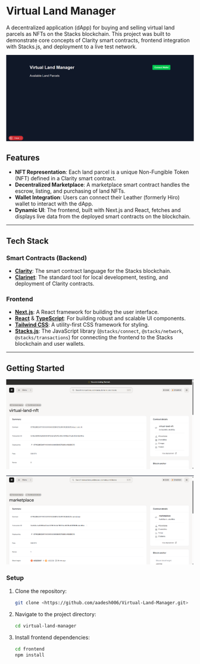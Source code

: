 # Virtual Land Manager

A decentralized application (dApp) for buying and selling virtual land parcels as NFTs on the Stacks blockchain. This project was built to demonstrate core concepts of Clarity smart contracts, frontend integration with Stacks.js, and deployment to a live test network.

![App Screenshot](screenshot/ss1.png)

## Features

* **NFT Representation**: Each land parcel is a unique Non-Fungible Token (NFT) defined in a Clarity smart contract.
* **Decentralized Marketplace**: A marketplace smart contract handles the escrow, listing, and purchasing of land NFTs.
* **Wallet Integration**: Users can connect their Leather (formerly Hiro) wallet to interact with the dApp.
* **Dynamic UI**: The frontend, built with Next.js and React, fetches and displays live data from the deployed smart contracts on the blockchain.

---
## Tech Stack

### Smart Contracts (Backend)
* **[Clarity](https://clarity-lang.org/)**: The smart contract language for the Stacks blockchain.
* **[Clarinet](https://github.com/hirosystems/clarinet)**: The standard tool for local development, testing, and deployment of Clarity contracts.

### Frontend
* **[Next.js](https://nextjs.org/)**: A React framework for building the user interface.
* **[React](https://react.dev/)** & **[TypeScript](https://www.typescriptlang.org/)**: For building robust and scalable UI components.
* **[Tailwind CSS](https://tailwindcss.com/)**: A utility-first CSS framework for styling.
* **[Stacks.js](https://stacks.js.org/)**: The JavaScript library (`@stacks/connect`, `@stacks/network`, `@stacks/transactions`) for connecting the frontend to the Stacks blockchain and user wallets.

---
## Getting Started

![App Screenshot](screenshot/ss2.png)

![App Screenshot](screenshot/ss3.png)

### Setup

1.  Clone the repository:
    ```bash
    git clone <https://github.com/aadesh006/Virtual-Land-Manager.git>
    ```
2.  Navigate to the project directory:
    ```bash
    cd virtual-land-manager
    ```
3.  Install frontend dependencies:
    ```bash
    cd frontend
    npm install
    ```

